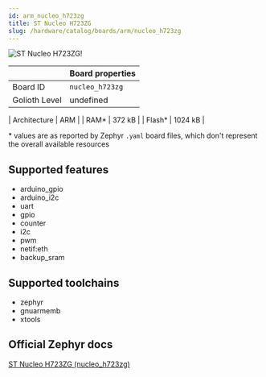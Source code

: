 ```yaml
---
id: arm_nucleo_h723zg
title: ST Nucleo H723ZG
slug: /hardware/catalog/boards/arm/nucleo_h723zg
---
```


[//]: # (This is an auto-generated file, do not edit! Changes to it will be lost upon re-generation)

![ST Nucleo H723ZG!](/img/boards/arm/nucleo_h723zg.jpg "ST Nucleo H723ZG")

|                | Board properties     |
| -------------  | -------------------- |
| Board ID       | `nucleo_h723zg` |
| Golioth Level  | undefined       |

| Architecture   | ARM |
| RAM*           | 372 kB |
| Flash*         | 1024 kB |

\* values are as reported by Zephyr `.yaml` board files, which don't represent the overall available resources



## Supported features

* arduino_gpio
* arduino_i2c
* uart
* gpio
* counter
* i2c
* pwm
* netif:eth
* backup_sram

## Supported toolchains

* zephyr
* gnuarmemb
* xtools

## Official Zephyr docs

[ST Nucleo H723ZG (nucleo_h723zg)](https://docs.zephyrproject.org/latest/boards/arm/nucleo_h723zg/doc/index.html)
